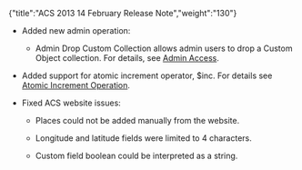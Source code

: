 {"title":"ACS 2013 14 February Release Note","weight":"130"}

* Added new admin operation:

  * Admin Drop Custom Collection allows admin users to drop a Custom Object collection. For details, see [Admin Access](/docs/appc/Mobile_Backend_Services/Mobile_Backend_Services_Guide/Admin_Access/).

* Added support for atomic increment operator, $inc. For details see [Atomic Increment Operation](/docs/appc/Mobile_Backend_Services/Mobile_Backend_Services_How-tos/Atomic_Increment_Operator/).

* Fixed ACS website issues:

  * Places could not be added manually from the website.

  * Longitude and latitude fields were limited to 4 characters.

  * Custom field boolean could be interpreted as a string.
